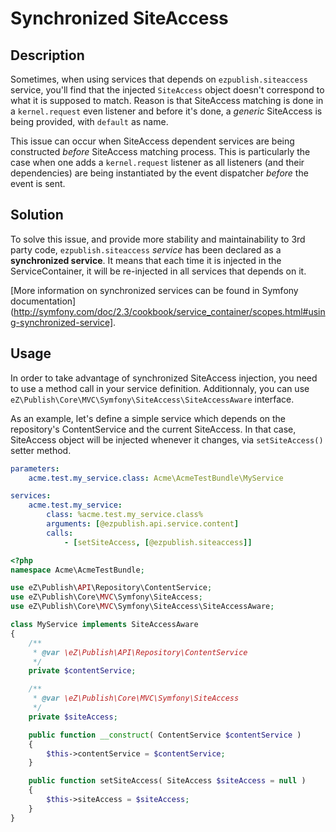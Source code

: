 # Synchronized SiteAccess

## Description
Sometimes, when using services that depends on `ezpublish.siteaccess` service, you'll find that the injected `SiteAccess`
object doesn't correspond to what it is supposed to match. Reason is that SiteAccess matching is done in a `kernel.request`
even listener and before it's done, a *generic* SiteAccess is being provided, with `default` as name.

This issue can occur when SiteAccess dependent services are being constructed *before* SiteAccess matching process.
This is particularly the case when one adds a `kernel.request` listener as all listeners (and their dependencies) are being
instantiated by the event dispatcher *before* the event is sent.

## Solution
To solve this issue, and provide more stability and maintainability to 3rd party code, `ezpublish.siteaccess` *service*
has been declared as a **synchronized service**. It means that each time it is injected in the ServiceContainer, it will
be re-injected in all services that depends on it.

[More information on synchronized services can be found in Symfony documentation](http://symfony.com/doc/2.3/cookbook/service_container/scopes.html#using-synchronized-service].

## Usage
In order to take advantage of synchronized SiteAccess injection, you need to use a method call in your service definition.
Additionnaly, you can use `eZ\Publish\Core\MVC\Symfony\SiteAccess\SiteAccessAware` interface.

As an example, let's define a simple service which depends on the repository's ContentService and the current SiteAccess.
In that case, SiteAccess object will be injected whenever it changes, via `setSiteAccess()` setter method.

```yaml
parameters:
    acme.test.my_service.class: Acme\AcmeTestBundle\MyService

services:
    acme.test.my_service:
        class: %acme.test.my_service.class%
        arguments: [@ezpublish.api.service.content]
        calls:
            - [setSiteAccess, [@ezpublish.siteaccess]]
```

```php
<?php
namespace Acme\AcmeTestBundle;

use eZ\Publish\API\Repository\ContentService;
use eZ\Publish\Core\MVC\Symfony\SiteAccess;
use eZ\Publish\Core\MVC\Symfony\SiteAccess\SiteAccessAware;

class MyService implements SiteAccessAware
{
    /**
     * @var \eZ\Publish\API\Repository\ContentService
     */
    private $contentService;

    /**
     * @var \eZ\Publish\Core\MVC\Symfony\SiteAccess
     */
    private $siteAccess;

    public function __construct( ContentService $contentService )
    {
        $this->contentService = $contentService;
    }

    public function setSiteAccess( SiteAccess $siteAccess = null )
    {
        $this->siteAccess = $siteAccess;
    }
}
```
